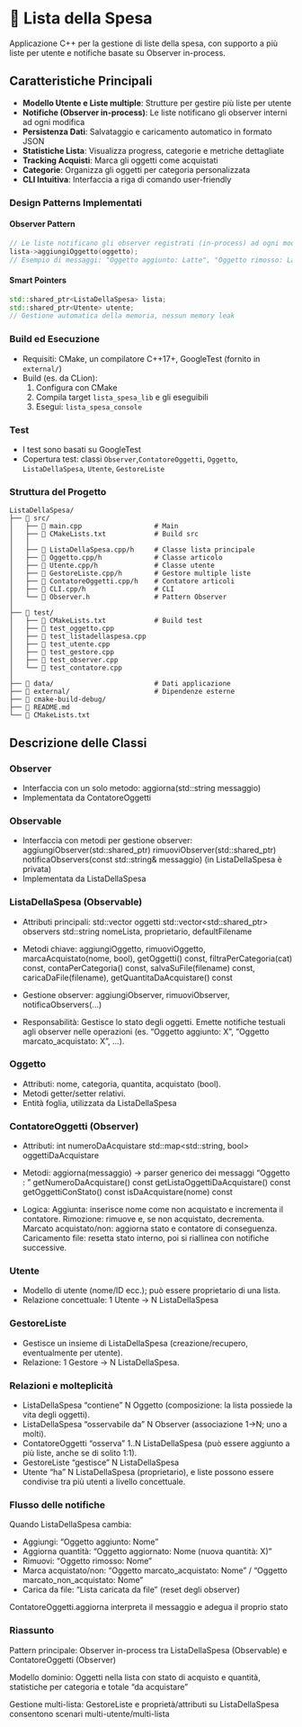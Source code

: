 # 🛒 Lista della Spesa

Applicazione C++ per la gestione di liste della spesa, con supporto a più liste per utente e notifiche basate su Observer in-process.

## Caratteristiche Principali

- **Modello Utente e Liste multiple**: Strutture per gestire più liste per utente
- **Notifiche (Observer in-process)**: Le liste notificano gli observer interni ad ogni modifica
- **Persistenza Dati**: Salvataggio e caricamento automatico in formato JSON
- **Statistiche Lista**: Visualizza progress, categorie e metriche dettagliate
- **Tracking Acquisti**: Marca gli oggetti come acquistati
- **Categorie**: Organizza gli oggetti per categoria personalizzata
- **CLI Intuitiva**: Interfaccia a riga di comando user-friendly



### Design Patterns Implementati

#### Observer Pattern
```cpp
// Le liste notificano gli observer registrati (in-process) ad ogni modifica
lista->aggiungiOggetto(oggetto);
// Esempio di messaggi: "Oggetto aggiunto: Latte", "Oggetto rimosso: Latte"
```

#### Smart Pointers
```cpp
std::shared_ptr<ListaDellaSpesa> lista;
std::shared_ptr<Utente> utente;
// Gestione automatica della memoria, nessun memory leak
```

### Build ed Esecuzione

- Requisiti: CMake, un compilatore C++17+, GoogleTest (fornito in `external/`)
- Build (es. da CLion):
  1. Configura con CMake
  2. Compila target `lista_spesa_lib` e gli eseguibili
  3. Esegui: `lista_spesa_console`

### Test

- I test sono basati su GoogleTest
- Copertura test: classi `Observer`,`ContatoreOggetti`, `Oggetto`, `ListaDellaSpesa`, `Utente`, `GestoreListe`

### Struttura del Progetto

```
ListaDellaSpesa/
├── 📁 src/
│   ├── 📄 main.cpp                  # Main 
│   ├── 📄 CMakeLists.txt            # Build src
│   │
│   ├── 📄 ListaDellaSpesa.cpp/h     # Classe lista principale
│   ├── 📄 Oggetto.cpp/h             # Classe articolo
│   ├── 📄 Utente.cpp/h              # Classe utente
│   ├── 📄 GestoreListe.cpp/h        # Gestore multiple liste
│   ├── 📄 ContatoreOggetti.cpp/h    # Contatore articoli
│   ├── 📄 CLI.cpp/h                 # CLI
│   └── 📄 Observer.h                # Pattern Observer
│
├── 📁 test/
│   ├── 📄 CMakeLists.txt            # Build test
│   ├── 📄 test_oggetto.cpp          
│   ├── 📄 test_listadellaspesa.cpp  
│   ├── 📄 test_utente.cpp           
│   ├── 📄 test_gestore.cpp         
│   ├── 📄 test_observer.cpp         
│   └── 📄 test_contatore.cpp        
│
├── 📁 data/                         # Dati applicazione
├── 📁 external/                     # Dipendenze esterne
├── 📁 cmake-build-debug/  
├── 📄 README.md
└── 📄 CMakeLists.txt
```


## Descrizione delle Classi
### Observer
- Interfaccia con un solo metodo: 
    aggiorna(std::string messaggio)
- Implementata da ContatoreOggetti

### Observable
- Interfaccia con metodi per gestione observer:
    aggiungiObserver(std::shared_ptr)
    rimuoviObserver(std::shared_ptr)
    notificaObservers(const std::string& messaggio)
    (in ListaDellaSpesa è privata)
- Implementata da ListaDellaSpesa

### ListaDellaSpesa (Observable)
- Attributi principali:
    std::vector<Oggetto> oggetti
    std::vector<std::shared_ptr<Observer>> observers
    std::string nomeLista, proprietario, defaultFilename

- Metodi chiave:
    aggiungiOggetto, 
    rimuoviOggetto, 
    marcaAcquistato(nome, bool),
    getOggetti() const, 
    filtraPerCategoria(cat) const,
    contaPerCategoria() const,
    salvaSuFile(filename) const,
    caricaDaFile(filename),
    getQuantitaDaAcquistare() const

- Gestione observer: 
    aggiungiObserver, 
    rimuoviObserver, 
    notificaObservers(...)
    
- Responsabilità:
    Gestisce lo stato degli oggetti.
    Emette notifiche testuali agli observer nelle operazioni (es. “Oggetto aggiunto: X”, “Oggetto marcato_acquistato: X”, ...).

### Oggetto
- Attributi: nome, categoria, quantita, acquistato (bool).
- Metodi getter/setter relativi.
- Entità foglia, utilizzata da ListaDellaSpesa

### ContatoreOggetti (Observer)
- Attributi:
    int numeroDaAcquistare
    std::map<std::string, bool> oggettiDaAcquistare

- Metodi:
    aggiorna(messaggio)
    → parser generico dei messaggi “Oggetto : ”
    getNumeroDaAcquistare() const
    getListaOggettiDaAcquistare() const
    getOggettiConStato() const
    isDaAcquistare(nome) const

- Logica:
    Aggiunta: inserisce nome come non acquistato e incrementa il contatore.
    Rimozione: rimuove e, se non acquistato, decrementa.
    Marcato acquistato/non: aggiorna stato e contatore di conseguenza.
    Caricamento file: resetta stato interno, poi si riallinea con notifiche successive.

### Utente
- Modello di utente (nome/ID ecc.); può essere proprietario di una lista.
- Relazione concettuale: 1 Utente → N ListaDellaSpesa

### GestoreListe
- Gestisce un insieme di ListaDellaSpesa (creazione/recupero, eventualmente per utente).
- Relazione: 1 Gestore → N ListaDellaSpesa.

### Relazioni e molteplicità
- ListaDellaSpesa “contiene” N Oggetto (composizione: la lista possiede la vita degli oggetti).
- ListaDellaSpesa “osservabile da” N Observer (associazione 1→N; uno a molti).
- ContatoreOggetti “osserva” 1..N ListaDellaSpesa (può essere aggiunto a più liste, anche se di solito 1:1).
- GestoreListe “gestisce” N ListaDellaSpesa
- Utente “ha” N ListaDellaSpesa (proprietario), e liste possono essere condivise tra più utenti a livello concettuale.

### Flusso delle notifiche
Quando ListaDellaSpesa cambia:
- Aggiungi: “Oggetto aggiunto: Nome”
- Aggiorna quantità: “Oggetto aggiornato: Nome (nuova quantità: X)”
- Rimuovi: “Oggetto rimosso: Nome”
- Marca acquistato/non: “Oggetto marcato_acquistato: Nome” / “Oggetto marcato_non_acquistato: Nome”
- Carica da file: “Lista caricata da file” (reset degli observer)

ContatoreOggetti.aggiorna interpreta il messaggio e adegua il proprio stato

### Riassunto
Pattern principale: Observer in-process tra ListaDellaSpesa (Observable) e ContatoreOggetti (Observer)

Modello dominio: Oggetti nella lista con stato di acquisto e quantità, statistiche per categoria e totale “da acquistare”

Gestione multi-lista: GestoreListe e proprietà/attributi su
ListaDellaSpesa consentono scenari multi-utente/multi-lista
